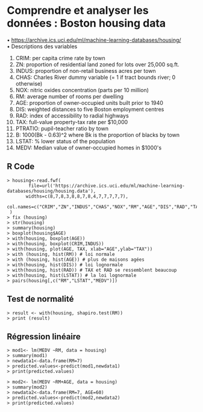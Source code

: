 #	Comprendre et analyser les données : Boston housing data  


•	https://archive.ics.uci.edu/ml/machine-learning-databases/housing/  
•	Descriptions des variables  


1. CRIM: per capita crime rate by town 
2. ZN: proportion of residential land zoned for lots over 25,000 sq.ft. 
3. INDUS: proportion of non-retail business acres per town 
4. CHAS: Charles River dummy variable (= 1 if tract bounds river; 0 otherwise) 
5. NOX: nitric oxides concentration (parts per 10 million) 
6. RM: average number of rooms per dwelling 
7. AGE: proportion of owner-occupied units built prior to 1940 
8. DIS: weighted distances to five Boston employment centres 
9. RAD: index of accessibility to radial highways 
10. TAX: full-value property-tax rate per $10,000 
11. PTRATIO: pupil-teacher ratio by town 
12. B: 1000(Bk - 0.63)^2 where Bk is the proportion of blacks by town 
13. LSTAT: % lower status of the population 
14. MEDV: Median value of owner-occupied homes in $1000's

## R Code

```
> housing<-read.fwf(
        file=url('https://archive.ics.uci.edu/ml/machine-learning-databases/housing/housing.data'),
       widths=c(8,7,8,3,8,8,7,8,4,7,7,7,7,7),
      col.names=c("CRIM","ZN","INDUS","CHAS","NOX","RM","AGE","DIS","RAD","TAX","PTRATIO","B","LSTAT","MEDV")
 )
> fix (housing)
> str(housing)
> summary(housing)
> boxplot(housing$AGE)
> with(housing, boxplot(AGE))
> with(housing, boxplot(CRIM,INDUS))
> with(housing, plot(AGE, TAX, xlab="AGE",ylab="TAX"))
> with (housing, hist(RM)) # loi normale
> with (housing, hist(AGE)) # plus de maisons agées
> with(housing, hist(DIS)) # loi lognormale
> with(housing, hist(RAD)) # TAX et RAD se ressemblent beaucoup
> with(housing, hist(LSTAT)) # la loi lognormale 
> pairs(housing[,c("RM","LSTAT","MEDV")])
```

## Test de normalité
```
> result <- with(housing, shapiro.test(RM))
> print (result)
```

## Régression linéaire
```
> mod1<- lm(MEDV ~RM, data = housing)
> summary(mod1)
> newdata1<-data.frame(RM=7)
> predicted.values<-predict(mod1,newdata1)
> print(predicted.values)
```

```
> mod2<- lm(MEDV ~RM+AGE, data = housing)
> summary(mod2)
> newdata2<-data.frame(RM=7, AGE=60)
> predicted.values<-predict(mod2,newdata2)
> print(predicted.values)
```

